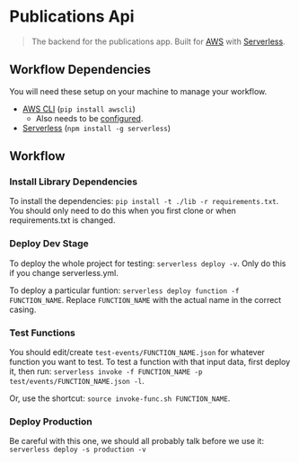 # Publications Api
> The backend for the publications app.  Built for [AWS](https://aws.amazon.com/)
> with [Serverless](https://serverless.com/).

## Workflow Dependencies

You will need these setup on your machine to manage your workflow.

- [AWS CLI](https://aws.amazon.com/cli/) (`pip install awscli`)
  - Also needs to be [configured](http://docs.aws.amazon.com/cli/latest/userguide/cli-chap-getting-set-up.html).
- [Serverless](https://serverless.com/) (`npm install -g serverless`)

## Workflow

### Install Library Dependencies
To install the dependencies: `pip install -t ./lib -r requirements.txt`. You
should only need to do this when you first clone or when requirements.txt is
changed.

### Deploy Dev Stage
To deploy the whole project for testing: `serverless deploy -v`. Only do this
if you change serverless.yml.

To deploy a particular funtion: `serverless deploy function -f FUNCTION_NAME`.
Replace `FUNCTION_NAME` with the actual name in the correct casing.

### Test Functions
You should edit/create `test-events/FUNCTION_NAME.json` for whatever function
you want to test. To test a function with that input data, first deploy it, then
run: `serverless invoke -f FUNCTION_NAME -p test/events/FUNCTION_NAME.json -l`.

Or, use the shortcut: `source invoke-func.sh FUNCTION_NAME`.

### Deploy Production
Be careful with this one, we should all probably talk before we use it:
`serverless deploy -s production -v`
